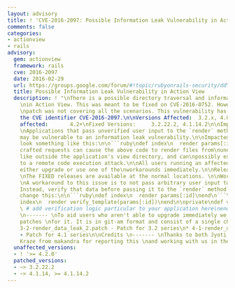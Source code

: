 ```yaml
---
layout: advisory
title: ! 'CVE-2016-2097: Possible Information Leak Vulnerability in Action View'
comments: false
categories:
- actionview
- rails
advisory:
  gem: actionview
  framework: rails
  cve: 2016-2097
  date: 2016-02-29
  url: https://groups.google.com/forum/#!topic/rubyonrails-security/ddY6HgqB2z4
  title: Possible Information Leak Vulnerability in Action View
  description: ! "\nThere is a possible directory traversal and information leak vulnerability
    \nin Action View. This was meant to be fixed on CVE-2016-0752. However the 3.2
    \npatch was not covering all the scenarios. This vulnerability has been \nassigned
    the CVE identifier CVE-2016-2097.\n\nVersions Affected:  3.2.x, 4.0.x, 4.1.x\nNot
    affected:       4.2+\nFixed Versions:     3.2.22.2, 4.1.14.2\n\nImpact \n------
    \nApplications that pass unverified user input to the `render` method in a\ncontroller
    may be vulnerable to an information leak vulnerability.\n\nImpacted code will
    look something like this:\n\n```ruby\ndef index\n  render params[:id]\nend\n```\n\nCarefully
    crafted requests can cause the above code to render files from\nunexpected places
    like outside the application's view directory, and can\npossibly escalate this
    to a remote code execution attack.\n\nAll users running an affected release should
    either upgrade or use one of the\nworkarounds immediately.\n\nReleases \n--------
    \nThe FIXED releases are available at the normal locations. \n\nWorkarounds \n-----------
    \nA workaround to this issue is to not pass arbitrary user input to the `render`\nmethod.
    Instead, verify that data before passing it to the `render` method.\n\nFor example,
    change this:\n\n```ruby\ndef index\n  render params[:id]\nend\n```\n\nTo this:\n\n```ruby\ndef
    index\n  render verify_template(params[:id])\nend\n\nprivate\ndef verify_template(name)\n
    \ # add verification logic particular to your application here\nend\n```\n\nPatches
    \n------- \nTo aid users who aren't able to upgrade immediately we have provided
    patches \nfor it. It is in git-am format and consist of a single changeset.\n\n*
    3-2-render_data_leak_2.patch - Patch for 3.2 series\n* 4-1-render_data_leak_2.patch
    - Patch for 4.1 series\n\nCredits \n------- \nThanks to both Jyoti Singh and Tobias
    Kraze from makandra for reporting this \nand working with us in the patch!\n"
  unaffected_versions:
  - ! '>= 4.2.0'
  patched_versions:
  - ~> 3.2.22.2
  - ~> 4.1.14, >= 4.1.14.2
---
```

